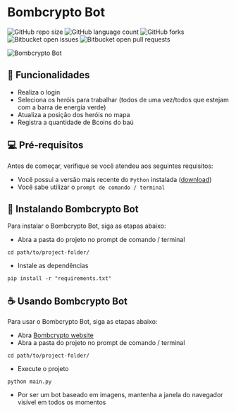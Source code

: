 # Bombcrypto Bot

![GitHub repo size](https://img.shields.io/github/repo-size/victortp/bombcrypto-bot?style=for-the-badge)
![GitHub language count](https://img.shields.io/github/languages/count/victortp/bombcrypto-bot?style=for-the-badge)
![GitHub forks](https://img.shields.io/github/forks/victortp/bombcrypto-bot?style=for-the-badge)
![Bitbucket open issues](https://img.shields.io/bitbucket/issues/victortp/bombcrypto-bot?style=for-the-badge)
![Bitbucket open pull requests](https://img.shields.io/bitbucket/pr-raw/victortp/bombcrypto-bot?style=for-the-badge)

<img src="https://github.com/victortp/bombcrypto-bot/blob/main/docs/logo.png" alt="Bombcrypto Bot">

## 💎 Funcionalidades

- Realiza o login
- Seleciona os heróis para trabalhar (todos de uma vez/todos que estejam com a barra de energia verde)
- Atualiza a posição dos heróis no mapa
- Registra a quantidade de Bcoins do baú

## 💻 Pré-requisitos

Antes de começar, verifique se você atendeu aos seguintes requisitos:

- Você possui a versão mais recente do `Python` instalada ([download](https://www.python.org/downloads/))
- Você sabe utilizar o `prompt de comando / terminal`

## 🚀 Instalando Bombcrypto Bot

Para instalar o Bombcrypto Bot, siga as etapas abaixo:

- Abra a pasta do projeto no prompt de comando / terminal

```
cd path/to/project-folder/
```

- Instale as dependências

```
pip install -r "requirements.txt"
```

## ☕ Usando Bombcrypto Bot

Para usar o Bombcrypto Bot, siga as etapas abaixo:

- Abra [Bombcrypto website](https://app.bombcrypto.io/)
- Abra a pasta do projeto no prompt de comando / terminal

```
cd path/to/project-folder/
```

- Execute o projeto

```
python main.py
```

- Por ser um bot baseado em imagens, mantenha a janela do navegador visível em todos os momentos
